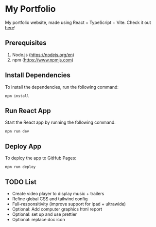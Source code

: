 # My Portfolio
My portfolio website, made using React + TypeScript + Vite.
Check it out [here](https://arcgt.github.io/my-portfolio/)!

## Prerequisites
1. Node.js (https://nodejs.org/en)
2. npm (https://www.npmjs.com)

## Install Dependencies
To install the dependencies, run the following command:

```
npm install
```

## Run React App

Start the React app by running the following command:

```
npm run dev
```

## Deploy App
To deploy the app to GitHub Pages:

```
npm run deploy
```

## TODO List
- Create video player to display music + trailers
- Refine global CSS and tailwind config
- Full-responsitivity (improve support for ipad + ultrawide)
- Optional: Add computer graphics html report
- Optional: set up and use prettier
- Optional: replace doc icon
